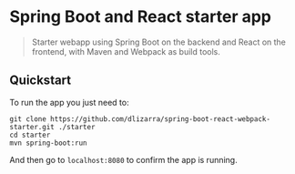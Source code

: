 # Spring Boot and React starter app

> Starter webapp using Spring Boot on the backend and React on the frontend, with 
Maven and Webpack as build tools.

## Quickstart
To run the app you just need to:

    git clone https://github.com/dlizarra/spring-boot-react-webpack-starter.git ./starter
    cd starter
    mvn spring-boot:run

And then go to `localhost:8080` to confirm the app is running.

